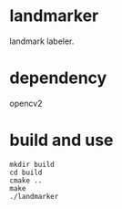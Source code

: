 # landmarker
landmark labeler.

# dependency
opencv2

# build and use
```
mkdir build
cd build
cmake ..
make
./landmarker
```
